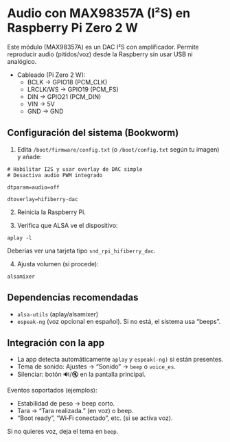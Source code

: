 # Audio con MAX98357A (I²S) en Raspberry Pi Zero 2 W

Este módulo (MAX98357A) es un DAC I²S con amplificador. Permite reproducir audio (pitidos/voz) desde la Raspberry sin usar USB ni analógico.

- Cableado (Pi Zero 2 W):
  - BCLK → GPIO18 (PCM_CLK)
  - LRCLK/WS → GPIO19 (PCM_FS)
  - DIN → GPIO21 (PCM_DIN)
  - VIN → 5V
  - GND → GND

## Configuración del sistema (Bookworm)
1) Edita `/boot/firmware/config.txt` (o `/boot/config.txt` según tu imagen) y añade:

```
# Habilitar I2S y usar overlay de DAC simple
# Desactiva audio PWM integrado

dtparam=audio=off

dtoverlay=hifiberry-dac
```

2) Reinicia la Raspberry Pi.

3) Verifica que ALSA ve el dispositivo:

```
aplay -l
```

Deberías ver una tarjeta tipo `snd_rpi_hifiberry_dac`.

4) Ajusta volumen (si procede):

```
alsamixer
```

## Dependencias recomendadas
- `alsa-utils` (aplay/alsamixer)
- `espeak-ng` (voz opcional en español). Si no está, el sistema usa “beeps”.

## Integración con la app
- La app detecta automáticamente `aplay` y `espeak(-ng)` si están presentes.
- Tema de sonido: Ajustes → “Sonido” → `beep` o `voice_es`.
- Silenciar: botón 🔊/🔇 en la pantalla principal.

Eventos soportados (ejemplos):
- Estabilidad de peso → beep corto.
- Tara → “Tara realizada.” (en voz) o beep.
- “Boot ready”, “Wi‑Fi conectado”, etc. (si se activa voz).

Si no quieres voz, deja el tema en `beep`.
